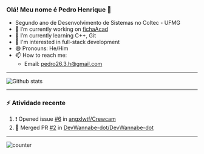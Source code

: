 ### Olá! Meu nome é Pedro Henrique :wave:

- Segundo ano de Desenvolvimento de Sistemas no Coltec - UFMG
- 🔭 I’m currently working on [fichaAcad](https://github.com/DevWannabe-dot/fichaAcad)
- 🌱 I’m currently learning C++, Git
- 👀 I'm interested in full-stack development
- 😄 Pronouns: He/Him
- 📫 How to reach me:
   - Email: pedro26.3.h@gmail.com

---

<!-- Estatísticas -->
![Github stats](https://github-readme-stats.vercel.app/api?username=DevWannabe-dot&show_icons=true&theme=chartreuse-dark&include_all_commits=true&count_private=true&disable_animations=true)

---

### :zap: Atividade recente

<!--START_SECTION:activity-->
1. ❗️ Opened issue [#6](https://github.com/angxlwtf/Crewcam/issues/6) in [angxlwtf/Crewcam](https://github.com/angxlwtf/Crewcam)
2. 🎉 Merged PR [#2](https://github.com/DevWannabe-dot/DevWannabe-dot/pull/2) in [DevWannabe-dot/DevWannabe-dot](https://github.com/DevWannabe-dot/DevWannabe-dot)
<!--END_SECTION:activity-->

---

<!-- Visualizações no perfil -->
![counter](https://enl10dk161cmk8p.m.pipedream.net)
